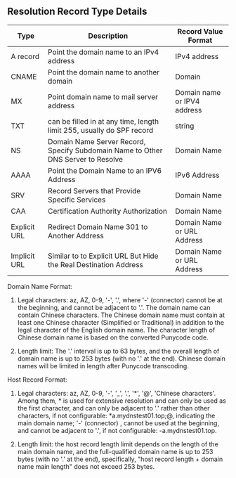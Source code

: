 ## **Resolution Record Type Details**

| Type    | Description                                          | Record Value Format     |
| ------- | --------------------------------------------- | -------------- |
| A record | Point the domain name to an IPv4 address | IPv4 address |
| CNAME | Point the domain name to another domain | Domain |
| MX | Point domain name to mail server address | Domain name or IPV4 address|
TXT | can be filled in at any time, length limit 255, usually do SPF record | string |
| NS      | Domain Name Server Record, Specify Subdomain Name to Other DNS Server to Resolve | Domain Name | Domain Name           |
| AAAA    | Point the Domain Name to an IPV6 Address | IPv6 Address       |
| SRV     | Record Servers that Provide Specific Services                      | Domain Name           |
| CAA     | Certification Authority Authorization                              | Domain Name           |
| Explicit URL | Redirect Domain Name 301 to Another Address                   | Domain Name or URL Address  |
| Implicit URL | Similar to to Explicit URL But Hide the Real Destination Address           | Domain Name or URL Address  |

Domain Name Format:

1. Legal characters: az, AZ, 0-9, '-', '.', where '-' (connector) cannot be at the beginning, and cannot be adjacent to '.'. The domain name can contain Chinese characters. The Chinese domain name must contain at least one Chinese character (Simplified or Traditional) in addition to the legal character of the English domain name. The character length of Chinese domain name is based on the converted Punycode code.

2. Length limit: The '.' interval is up to 63 bytes, and the overall length of domain name is up to 253 bytes (with no '.' at the end). Chinese domain names will be limited in length after Punycode transcoding.

Host Record Format:

1. Legal characters: az, AZ, 0-9, '-', '_', '.', '*', '@', 'Chinese characters'. Among them, * is used for extensive resolution and can only be used as the first character, and can only be adjacent to '.' rather than other characters, if not configurable: *a.mydnstest01.top;@, indicating the main domain name; '-' (connector) , cannot be used at the beginning, and cannot be adjacent to '.', if not configurable: -a.mydnstest01.top.

2. Length limit: the host record length limit depends on the length of the main domain name, and the full-qualified domain name is up to 253 bytes (with no '.' at the end), specifically, "host record length + domain name main length" does not exceed 253 bytes.
